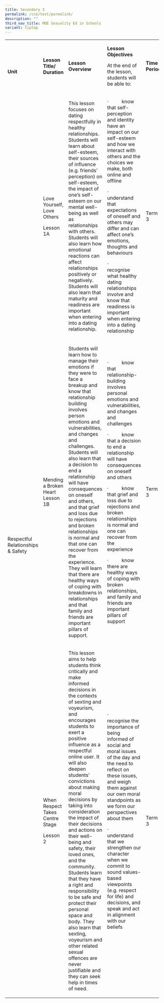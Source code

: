 ```yaml
---
title: Secondary 3
permalink: /cce/test/permalink/
description: ""
third_nav_title: MOE Sexuality Ed in Schools
variant: tiptap
---
```

<table><tbody><tr><td rowspan="1" colspan="1"><p><strong><br></strong></p><p><strong>Unit</strong></p></td><td rowspan="1" colspan="1"><p><strong>Lesson Title/ Duration</strong></p></td><td rowspan="1" colspan="1"><p><strong>Lesson Overview</strong></p></td><td rowspan="1" colspan="1"><p><strong>Lesson Objectives</strong></p><p>At the end of the lesson, students will be able to:</p></td><td rowspan="1" colspan="1"><p><strong>Time Period</strong></p><p></p></td></tr><tr><td rowspan="3" colspan="1"><p>Respectful Relationships &amp; Safety</p></td><td rowspan="1" colspan="1"><p>Love Yourself, Love Others</p><p>Lesson 1A</p><p></p></td><td rowspan="1" colspan="1"><p>This lesson focuses on dating respectfully in healthy relationships. Students will learn about self-esteem, their sources of influence (e.g. friends’ perception) on self-esteem, the impact of one’s self-esteem on our mental well-being as well as relationships with others. Students will also learn how emotional reactions can affect relationships positively or negatively. Students will also learn that maturity and readiness are important when entering into a dating relationship.&nbsp;</p><p></p></td><td rowspan="1" colspan="1"><p>·&nbsp;&nbsp;&nbsp;&nbsp;&nbsp;&nbsp;&nbsp;&nbsp;&nbsp; know that self-perception and identity have an impact on our self-esteem and how we interact with others and the choices we make, both online and offline</p><p>·&nbsp;&nbsp;&nbsp;&nbsp;&nbsp;&nbsp;&nbsp;&nbsp;&nbsp; understand that expectations of oneself and others may differ and can affect one’s emotions, thoughts and behaviours</p><p>·&nbsp;&nbsp;&nbsp;&nbsp;&nbsp;&nbsp;&nbsp;&nbsp;&nbsp; recognise what healthy dating relationships involve and know that readiness is important when entering into a dating relationship</p><p></p></td><td rowspan="1" colspan="1"><p>Term 3</p></td></tr><tr><td rowspan="1" colspan="1"><p>Mending a Broken Heart Lesson 1B</p><p></p></td><td rowspan="1" colspan="1"><p>Students will learn how to manage their emotions if they were to face a breakup and know that relationship building involves person emotions and vulnerabilities, and changes and challenges. Students will also learn that a decision to end a relationship will have consequences on oneself and others, and that grief and loss due to rejections and broken relationships is normal and that one can recover from the experience. They will learn that there are healthy ways of coping with breakdowns in relationships and that family and friends are important pillars of support.</p><p></p></td><td rowspan="1" colspan="1"><p>·&nbsp;&nbsp;&nbsp;&nbsp;&nbsp;&nbsp;&nbsp;&nbsp;&nbsp; know that relationship-building involves personal emotions and vulnerabilities, and changes and challenges</p><p>·&nbsp;&nbsp;&nbsp;&nbsp;&nbsp;&nbsp;&nbsp;&nbsp;&nbsp; know that a decision to end a relationship will have consequences on oneself and others</p><p>·&nbsp;&nbsp;&nbsp;&nbsp;&nbsp;&nbsp;&nbsp;&nbsp;&nbsp; know that grief and loss due to rejections and broken relationships is normal and one can recover from the experience</p><p>·&nbsp;&nbsp;&nbsp;&nbsp;&nbsp;&nbsp;&nbsp;&nbsp;&nbsp; know there are healthy ways of coping with broken relationships, and family and friends are important pillars of support</p></td><td rowspan="1" colspan="1"><p>Term 3</p></td></tr><tr><td rowspan="1" colspan="1"><p>When Respect Takes Centre Stage</p><p>Lesson 2</p><p></p></td><td rowspan="1" colspan="1"><p>This lesson aims to help students think critically and make informed decisions in the contexts of sexting and voyeurism, and encourages students to exert a positive influence as a respectful online user. It will also deepen students’ convictions about making moral decisions by taking into consideration the impact of their decisions and actions on their well-being and safety, their loved ones, and the community. Students learn that they have a right and responsibility to be safe and protect their personal space and body. They also learn that sexting, voyeurism and other related sexual offences are never justifiable and they can seek help in times of need.</p></td><td rowspan="1" colspan="1"><p>·&nbsp;&nbsp;&nbsp;&nbsp;&nbsp;&nbsp;&nbsp;&nbsp;&nbsp;&nbsp; recognise the importance of being informed of social and moral issues of the day and the need to reflect on these issues, and weigh them against our own moral standpoints as we form our perspectives about them</p><p>·&nbsp;&nbsp;&nbsp;&nbsp;&nbsp;&nbsp;&nbsp;&nbsp;&nbsp;&nbsp; understand that we strengthen our character when we commit to sound values-based viewpoints (e.g. respect for life) and decisions, and speak and act in alignment with our beliefs</p></td><td rowspan="1" colspan="1"><p>Term 3</p></td></tr></tbody></table><p></p>